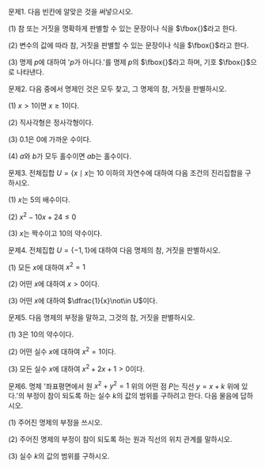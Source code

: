 
문제1. 다음 빈칸에 알맞은 것을 써넣으시오. 

(1) 참 또는 거짓을 명확하게 판별할 수 있는 문장이나 식을 $\fbox{}$라고 한다.

(2) 변수의 값에 따라 참, 거짓을 판별할 수 있는 문장이나 식을 $\fbox{}$라고 한다.

(3) 명제 $p$에 대하여 '$p$가 아니다.'를 명제 $p$의 $\fbox{}$라고 하며, 기호 $\fbox{}$으로 나타낸다.



문제2. 다음 중에서 명제인 것은 모두 찾고, 그 명제의 참, 거짓을 판별하시오. 

(1) $x>1$이면 $x\geq 1$이다.

(2) 직사각형은 정사각형이다.

(3) $0.1$은 $0$에 가까운 수이다.

(4) $a$와 $b$가 모두 홀수이면 $ab$는 홀수이다.



문제3. 전체집합 $U=\lbrace x\mid x\text{는 10 이하의 자연수}$에 대하여 다음 조건의 진리집합을 구하시오.

(1) $x$는 $5$의 배수이다.

(2) $x^2-10x+24\leq 0$

(3) $x$는 짝수이고 $10$의 약수이다.



문제4. 전체집합 $U=\lbrace -1, 1\rbrace$에 대하여 다음 명제의 참, 거짓을 판별하시오.

(1) 모든 $x$에 대하여 $x^2=1$

(2) 어떤 $x$에 대하여 $x>0$이다.

(3) 어떤 $x$에 대하여 $\dfrac{1}{x}\not\in U$이다.



문제5. 다음 명제의 부정을 말하고, 그것의 참, 거짓을 판별하시오. 

(1) $3$은 $10$의 약수이다.

(2) 어떤 실수 $x$에 대하여 $x^2=1$이다.

(3) 모든 실수 $x$에 대하여 $x^2+2x+1>0$이다.



문제6. 명제 '좌표평면에서 원 $x^2+y^2=1$ 위의 어떤 점 $P$는 직선 $y=x+k$ 위에 있다.'의 부정이 참이 되도록 하는 실수 $k$의 값의 범위를 구하려고 한다. 다음 물음에 답하시오.

(1) 주어진 명제의 부정을 쓰시오.

(2) 주어진 명제의 부정이 참이 되도록 하는 원과 직선의 위치 관계를 말하시오. 

(3) 실수 $k$의 값의 범위를 구하시오. 